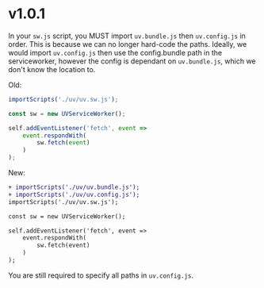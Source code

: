 # v1.0.1

In your `sw.js` script, you MUST import `uv.bundle.js` then `uv.config.js` in order. This is because we can no longer hard-code the paths. Ideally, we would import `uv.config.js` then use the config.bundle path in the serviceworker, however the config is dependant on `uv.bundle.js`, which we don't know the location to.

Old:
```js
importScripts('./uv/uv.sw.js');

const sw = new UVServiceWorker();

self.addEventListener('fetch', event =>
    event.respondWith(
        sw.fetch(event)
    )
);
```

New:
```diff
+ importScripts('./uv/uv.bundle.js');
+ importScripts('./uv/uv.config.js');
importScripts('./uv/uv.sw.js');

const sw = new UVServiceWorker();

self.addEventListener('fetch', event =>
    event.respondWith(
        sw.fetch(event)
    )
);
```

You are still required to specify all paths in `uv.config.js`.